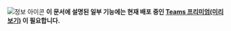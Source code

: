 ![정보 아이콘](../media/info.png) **이 문서에 설명된 일부 기능에는 현재 배포 중인 [Teams 프리미엄(미리 보기)](/MicrosoftTeams/enhanced-teams-experience) 이 필요합니다.**